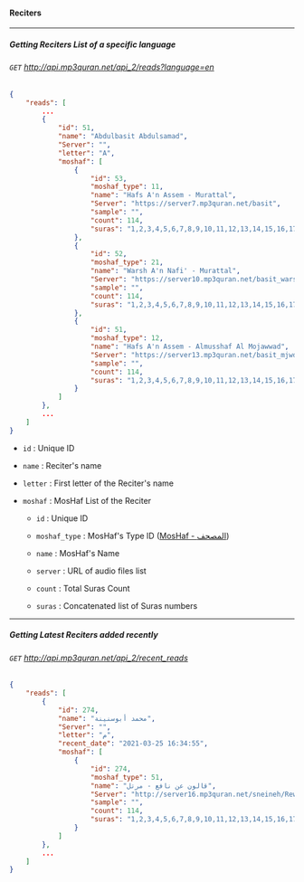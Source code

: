 #### Reciters
-------------------------

##### Getting Reciters List of a specific language
###### `GET` http://api.mp3quran.net/api_2/reads?language=en

```json
{
    "reads": [
        ...
        {
			"id": 51,
			"name": "Abdulbasit Abdulsamad",
			"Server": "",
			"letter": "A",
			"moshaf": [
				{
					"id": 53,
					"moshaf_type": 11,
					"name": "Hafs A'n Assem - Murattal",
					"Server": "https://server7.mp3quran.net/basit",
					"sample": "",
					"count": 114,
					"suras": "1,2,3,4,5,6,7,8,9,10,11,12,13,14,15,16,17,18,19,20,21,22,23,24,25,26,27,28,29,30,31,32,33,34,35,36,37,38,39,40,41,42,43,44,45,46,47,48,49,50,51,52,53,54,55,56,57,58,59,60,61,62,63,64,65,66,67,68,69,70,71,72,73,74,75,76,77,78,79,80,81,82,83,84,85,86,87,88,89,90,91,92,93,94,95,96,97,98,99,100,101,102,103,104,105,106,107,108,109,110,111,112,113,114"
				},
				{
					"id": 52,
					"moshaf_type": 21,
					"name": "Warsh A'n Nafi' - Murattal",
					"Server": "https://server10.mp3quran.net/basit_warsh",
					"sample": "",
					"count": 114,
					"suras": "1,2,3,4,5,6,7,8,9,10,11,12,13,14,15,16,17,18,19,20,21,22,23,24,25,26,27,28,29,30,31,32,33,34,35,36,37,38,39,40,41,42,43,44,45,46,47,48,49,50,51,52,53,54,55,56,57,58,59,60,61,62,63,64,65,66,67,68,69,70,71,72,73,74,75,76,77,78,79,80,81,82,83,84,85,86,87,88,89,90,91,92,93,94,95,96,97,98,99,100,101,102,103,104,105,106,107,108,109,110,111,112,113,114"
				},
				{
					"id": 51,
					"moshaf_type": 12,
					"name": "Hafs A'n Assem - Almusshaf Al Mojawwad",
					"Server": "https://server13.mp3quran.net/basit_mjwd",
					"sample": "",
					"count": 114,
					"suras": "1,2,3,4,5,6,7,8,9,10,11,12,13,14,15,16,17,18,19,20,21,22,23,24,25,26,27,28,29,30,31,32,33,34,35,36,37,38,39,40,41,42,43,44,45,46,47,48,49,50,51,52,53,54,55,56,57,58,59,60,61,62,63,64,65,66,67,68,69,70,71,72,73,74,75,76,77,78,79,80,81,82,83,84,85,86,87,88,89,90,91,92,93,94,95,96,97,98,99,100,101,102,103,104,105,106,107,108,109,110,111,112,113,114"
				}
			]
		},
        ...
    ]
}
```



- `id` : Unique ID

  

- `name` : Reciter's name

  

- `letter` : First letter of the Reciter's name

  

- `moshaf` : MosHaf List of the Reciter
	
	- `id` : Unique ID
	
	- `moshaf_type` : MosHaf's Type ID  (<a href="../docs/moshafs.md" target="_blank">MosHaf - المصحف</a>)
	
	- `name` : MosHaf's Name
	
	- `server` : URL of audio files list
	
	- `count` : Total Suras Count
	
	- `suras` : Concatenated list of Suras numbers
	
	  

------


##### Getting Latest Reciters added recently

###### `GET` http://api.mp3quran.net/api_2/recent_reads

```json
{
	"reads": [
		{
			"id": 274,
			"name": "محمد أبوسنينة",
			"Server": "",
			"letter": "م",
			"recent_date": "2021-03-25 16:34:55",
			"moshaf": [
				{
					"id": 274,
					"moshaf_type": 51,
					"name": "قالون عن نافع - مرتل",
					"Server": "http://server16.mp3quran.net/sneineh/Rewayat-Qalon-A-n-Nafi",
					"sample": "",
					"count": 114,
					"suras": "1,2,3,4,5,6,7,8,9,10,11,12,13,14,15,16,17,18,19,20,21,22,23,24,25,26,27,28,29,30,31,32,33,34,35,36,37,38,39,40,41,42,43,44,45,46,47,48,49,50,51,52,53,54,55,56,57,58,59,60,61,62,63,64,65,66,67,68,69,70,71,72,73,74,75,76,77,78,79,80,81,82,83,84,85,86,87,88,89,90,91,92,93,94,95,96,97,98,99,100,101,102,103,104,105,106,107,108,109,110,111,112,113,114"
				}
			]
		},
		...
	]
}
```
